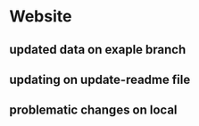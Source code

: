 # Website

## updated data on exaple branch

## updating on update-readme file

## problematic changes on local